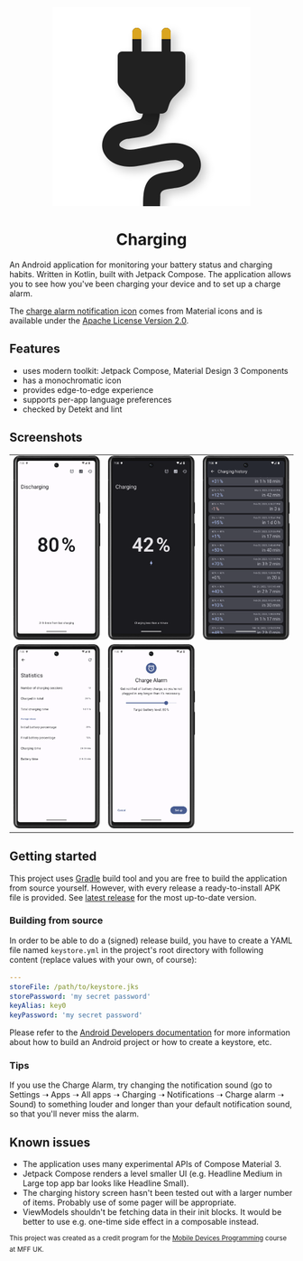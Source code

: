 <div align="center">
  <img src="assets/ic_launcher.svg" alt="app icon">
  <h1>Charging</h1>
</div>

An Android application for monitoring your battery status and charging habits.
Written in Kotlin, built with Jetpack Compose. The application allows you to
see how you've been charging your device and to set up a charge alarm.

The
[charge alarm notification icon](app/src/main/res/drawable-anydpi/notification_charge_alarm.xml)
comes from Material icons and is available under the
[Apache License Version 2.0](https://www.apache.org/licenses/LICENSE-2.0.txt).

## Features

- uses modern toolkit: Jetpack Compose, Material Design 3 Components
- has a monochromatic icon
- provides edge-to-edge experience
- supports per-app language preferences
- checked by Detekt and lint

## Screenshots

<table>
  <tbody>
    <tr>
      <td><img src="assets/screenshots/discharging.png" alt="Home screen when discharging" /></td>
      <td><img src="assets/screenshots/charging.png" alt="Home screen when charging" /></td>
      <td><img src="assets/screenshots/history.png" alt="Screen with charging history" /></td>
    </tr>
    <tr>
      <td><img src="assets/screenshots/statistics.png" alt="Charging statistics" /></td>
      <td><img src="assets/screenshots/charge_alarm.png" alt="Charge alarm" /></td>
    </tr>
</table>

## Getting started

This project uses [Gradle](https://gradle.org/) build tool and you are free to
build the application from source yourself. However, with every release a
ready-to-install APK file is provided. See
[latest release](https://github.com/bugulin/Charging/releases/latest) for the
most up-to-date version.

### Building from source

In order to be able to do a (signed) release build, you have to create a YAML
file named `keystore.yml` in the project's root directory with following content
(replace values with your own, of course):

```yaml
---
storeFile: /path/to/keystore.jks
storePassword: 'my secret password'
keyAlias: key0
keyPassword: 'my secret password'
```

Please refer to the
[Android Developers documentation](https://developer.android.com/docs) for more
information about how to build an Android project or how to create a keystore,
etc.

### Tips

If you use the Charge Alarm, try changing the notification sound (go to Settings
&#x279D; Apps &#x279D; All apps &#x279D; Charging &#x279D; Notifications
&#x279D; Charge alarm &#x279D; Sound) to something louder and longer than your
default notification sound, so that you'll never miss the alarm.

## Known issues

- The application uses many experimental APIs of Compose Material 3.
- Jetpack Compose renders a level smaller UI (e.g. Headline Medium in Large top
  app bar looks like Headline Small).
- The charging history screen hasn't been tested out with a larger number of
  items. Probably use of some pager will be appropriate.
- ViewModels shouldn't be fetching data in their init blocks. It would be better
  to use e.g. one-time side effect in a composable instead.

<sup>This project was created as a credit program for the
[Mobile Devices Programming](https://d3s.mff.cuni.cz/teaching/nprg056/)
course at MFF UK.</sup>
